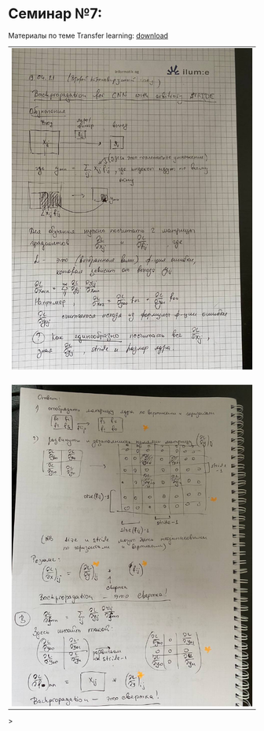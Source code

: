 # Семинар №7:

Материалы по теме Transfer learning: [download](https://github.com/mailcourses/technotrack-NN2021S-lectures/blob/main/Seminar07/transfer-learning-demo.ipynb)

<table>
	<tr>
		<td width="100%">
			<img src="./img/photo_2021-04-19 22.52.47.jpeg">
		</td>
	</tr>
	<tr>
		<td width="100%">
			&nbsp;
		</td>
	</tr>
	<tr>
		<td width="100%">
			<img src="./img/photo_2021-04-19 22.52.49.jpeg">
		</td>
	</tr>
</table>>